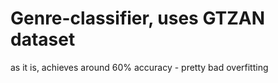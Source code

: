 # Genre-classifier, uses GTZAN dataset
as it is, achieves around 60% accuracy - pretty bad overfitting
